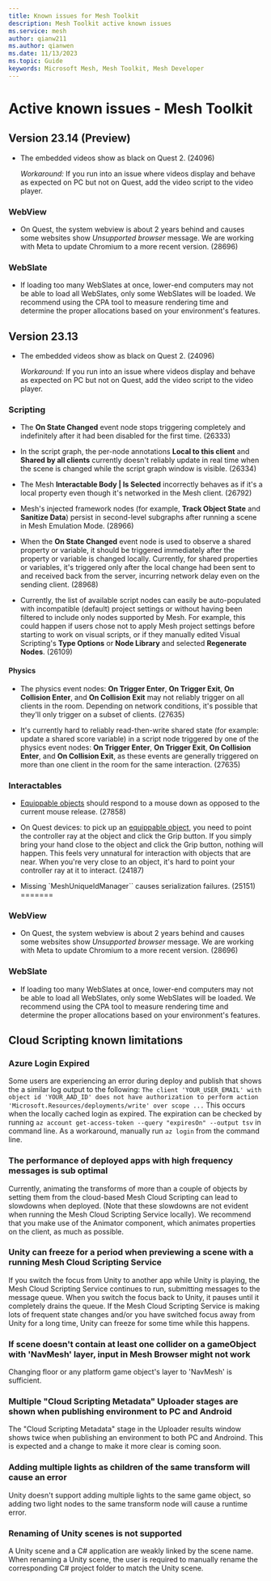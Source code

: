 ```yaml
---
title: Known issues for Mesh Toolkit
description: Mesh Toolkit active known issues
ms.service: mesh
author: qianw211    
ms.author: qianwen
ms.date: 11/13/2023
ms.topic: Guide
keywords: Microsoft Mesh, Mesh Toolkit, Mesh Developer
---
```


# Active known issues - Mesh Toolkit

## Version 23.14 (Preview)

* The embedded videos show as black on Quest 2. (24096)

    *Workaround:*  If you run into an issue where videos display and behave as expected on PC but not on Quest, add the video script to the video player.

### WebView

* On Quest, the system webview is about 2 years behind and causes some websites show *Unsupported browser* message. We are working with Meta to update Chromium to a more recent version. (28696)

### WebSlate

* If loading too many WebSlates at once, lower-end computers may not be able to load all WebSlates, only some WebSlates will be loaded. We recommend using the CPA tool to measure rendering time and determine the proper allocations based on your environment's features.

## Version 23.13

* The embedded videos show as black on Quest 2. (24096)

    *Workaround:*  If you run into an issue where videos display and behave as expected on PC but not on Quest, add the video script to the video player.
### Scripting

* The **On State Changed** event node stops triggering completely and indefinitely after it had been disabled for the first time. (26333)

* In the script graph, the per-node annotations **Local to this client** and **Shared by all clients** currently doesn't reliably update in real time when the scene is changed while the script graph window is visible. (26334)

* The Mesh **Interactable Body | Is Selected** incorrectly behaves as if it's a local property even though it's networked in the Mesh client. (26792)

* Mesh's injected framework nodes (for example, **Track Object State** and **Sanitize Data**) persist in second-level subgraphs after running a scene in Mesh Emulation Mode. (28966)

* When the **On State Changed** event node is used to observe a shared property or variable, it should be triggered immediately after the property or variable is changed locally. Currently, for shared properties or variables, it's triggered only after the local change had been sent to and received back from the server, incurring network delay even on the sending client. (28968)

* Currently, the list of available script nodes can easily be auto-populated with incompatible (default) project settings or without having been filtered to include only nodes supported by Mesh. For example, this could happen if users chose not to apply Mesh project settings before starting to work on visual scripts, or if they manually edited Visual Scripting's **Type Options** or **Node Library** and selected **Regenerate Nodes**. (26109)

#### Physics

* The physics event nodes: **On Trigger Enter**, **On Trigger Exit**, **On Collision Enter**, and **On Collision Exit** may not reliably trigger on all clients in the room. Depending on network conditions, it's possible that they'll only trigger on a subset of clients. (27635)

* It's currently hard to reliably read-then-write shared state (for example: update a shared score variable) in a script node triggered by one of the physics event nodes: **On Trigger Enter**, **On Trigger Exit**, **On Collision Enter**, and **On Collision Exit**, as these events are generally triggered on more than one client in the room for the same interaction. (27635)

### Interactables

* [Equippable objects](/mesh/develop/enhance-your-environment/avatar-and-object-interactions/interactables#equippable-objects) should respond to a mouse down as opposed to the current mouse release. (27858)

* On Quest devices: to pick up an [equippable object](/mesh/develop/enhance-your-environment/avatar-and-object-interactions/interactables#equippable-objects), you need to point the controller ray at the object and click the Grip button. If you simply bring your hand close to the object and click the Grip button, nothing will happen.  This feels very unnatural for interaction with objects that are near.  When you're very close to an object, it's hard to point your controller ray at it to interact. (24187)

* Missing `MeshUniqueIdManager`` causes serialization failures. (25151)
=======
### WebView

* On Quest, the system webview is about 2 years behind and causes some websites show *Unsupported browser* message. We are working with Meta to update Chromium to a more recent version. (28696)

### WebSlate

* If loading too many WebSlates at once, lower-end computers may not be able to load all WebSlates, only some WebSlates will be loaded. We recommend using the CPA tool to measure rendering time and determine the proper allocations based on your environment's features.

## Cloud Scripting known limitations

### Azure Login Expired
Some users are experiencing an error during deploy and publish that shows the a similar log output to the following: `The client 'YOUR_USER_EMAIL' with object id 'YOUR_AAD_ID' does not have authorization to perform action 'Microsoft.Resources/deployments/write' over scope ...` This occurs when the locally cached login as expired. The expiration can be checked by running `az account get-access-token --query "expiresOn" --output tsv` in command line. As a workaround, manually run `az login` from the command line.

### The performance of deployed apps with high frequency messages is sub optimal

Currently, animating the transforms of more than a couple of objects by setting them from the cloud-based Mesh Cloud Scripting can lead to slowdowns when deployed. (Note that these slowdowns are not evident when running the Mesh Cloud Scripting Service locally). We recommend that you make use of the Animator component, which animates properties on the client, as much as possible.

### Unity can freeze for a period when previewing a scene with a running Mesh Cloud Scripting Service

If you switch the focus from Unity to another app while Unity is playing, the Mesh Cloud Scripting Service continues to run, submitting messages to the message queue. When you switch the focus back to Unity, it pauses until it completely drains the queue. If the Mesh Cloud Scripting Service is making lots of frequent state changes and/or you have switched focus away from Unity for a long time, Unity can freeze for some time while this happens.

### If scene doesn't contain at least one collider on a gameObject with 'NavMesh' layer, input in Mesh Browser might not work

Changing floor or any platform game object's layer to 'NavMesh' is sufficient.

### Multiple "Cloud Scripting Metadata" Uploader stages are shown when publishing environment to PC and Android

The "Cloud Scripting Metadata" stage in the Uploader results window shows twice when publishing an environment to both PC and Androind. This is expected and a change to make it more clear is coming soon.

### Adding multiple lights as children of the same transform  will cause an error

Unity doesn't support adding multiple lights to the same game object, so adding two light nodes to the same transform node will cause a runtime error.

### Renaming of Unity scenes is not supported

A Unity scene and a C# application are weakly linked by the scene name. When renaming a Unity scene, the user is required to manually rename the corresponding C# project folder to match the Unity scene.
